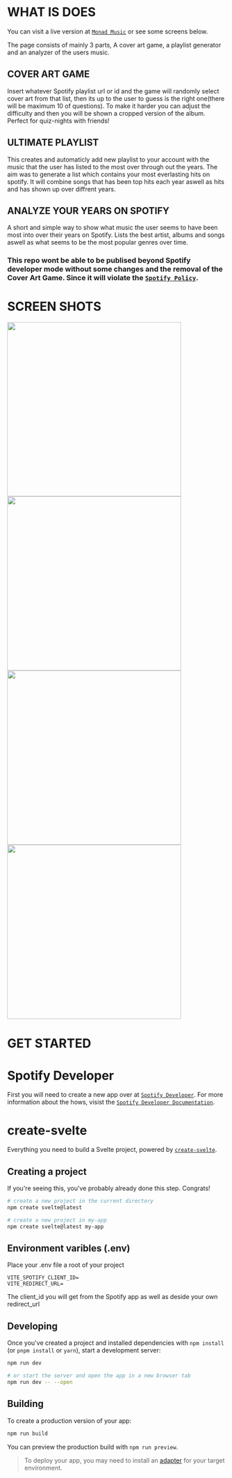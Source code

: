 # WHAT IS DOES

You can visit a live version at [`Monad Music`](https://monad.eshtropy.se/) or see some screens below.

The page consists of mainly 3 parts, A cover art game, a playlist generator and an analyzer of the users music.

## COVER ART GAME
Insert whatever Spotify playlist url or id and the game will randomly select cover art from that list, then its up to the user to guess is the right one(there will be maximum 10 of questions).
To make it harder you can adjust the difficulty and then you will be shown a cropped version of the album.
Perfect for quiz-nights with friends!

## ULTIMATE PLAYLIST
This creates and automaticly add new playlist to your account with the music that the user has listed to the most over through out the years. The aim was to generate a list which contains your most everlasting hits on spotify.
It will combine songs that has been top hits each year aswell as hits and has shown up over diffrent years.

## ANALYZE YOUR YEARS ON SPOTIFY
A short and simple way to show what music the user seems to have been most into over their years on Spotify. Lists the best artist, albums and songs aswell as what seems to be the most popular genres over time.

### This repo wont be able to be publised beyond Spotify developer mode without some changes and the removal of the Cover Art Game. Since it will violate the [`Spotify Policy`]([https://developer.spotify.com/](https://developer.spotify.com/policy)).
# SCREEN SHOTS

<img src="https://github.com/hyddeos/Monad-Music/assets/39992041/75d4053c-1978-4c29-b2e2-2c927918b9de" width="400"/>
<img src="https://github.com/hyddeos/Monad-Music/assets/39992041/688358ea-8ad3-4c24-a062-3efdcdde5d6f" width="400"/>
<img src="https://github.com/hyddeos/Monad-Music/assets/39992041/372b070f-fe00-4580-8bab-f35bc56895da" width="400"/>
<img src="https://github.com/hyddeos/Monad-Music/assets/39992041/24239370-218e-4d6f-979c-d14dba04b45c" width="400"/>

# GET STARTED 

# Spotify Developer

First you will need to create a new app over at [`Spotify Developer`](https://developer.spotify.com/).
For more information about the hows, visist the [`Spotify Developer Documentation`](https://developer.spotify.com/documentation/web-api).

# create-svelte

Everything you need to build a Svelte project, powered by [`create-svelte`](https://github.com/sveltejs/kit/tree/master/packages/create-svelte).

## Creating a project

If you're seeing this, you've probably already done this step. Congrats!

```bash
# create a new project in the current directory
npm create svelte@latest

# create a new project in my-app
npm create svelte@latest my-app
```

## Environment varibles (.env)

Place your .env file a root of your project
```
VITE_SPOTIFY_CLIENT_ID=
VITE_REDIRECT_URL=
```
The client_id you will get from the Spotify app as well as deside your own redirect_url 

## Developing

Once you've created a project and installed dependencies with `npm install` (or `pnpm install` or `yarn`), start a development server:

```bash
npm run dev

# or start the server and open the app in a new browser tab
npm run dev -- --open
```

## Building

To create a production version of your app:

```bash
npm run build
```

You can preview the production build with `npm run preview`.

> To deploy your app, you may need to install an [adapter](https://kit.svelte.dev/docs/adapters) for your target environment.

